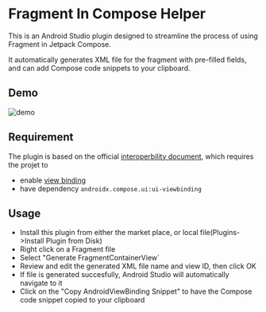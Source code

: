 # Fragment In Compose Helper
This is an Android Studio plugin designed to streamline the process of using Fragment in Jetpack Compose. 

It automatically generates XML file for the fragment with pre-filled fields, and can add Compose code snippets to your clipboard.

## Demo
![demo](https://github.com/WenjiuWang/FragmentInComposeHelper/assets/56171936/d5295fb9-58df-4f44-b94d-71d1b13e2d4b)

## Requirement
The plugin is based on the official [interoperbility document](https://developer.android.com/develop/ui/compose/migrate/interoperability-apis/views-in-compose#fragments-in-compose), which requires the projet to 
- enable [view binding](https://developer.android.com/topic/libraries/view-binding#setup)
- have dependency `androidx.compose.ui:ui-viewbinding`

## Usage
- Install this plugin from either the market place, or local file(Plugins->Install Plugin from Disk)
- Right click on a Fragment file
- Select "Generate FragmentContainerView`
- Review and edit the generated XML file name and view ID, then click OK
- If file is generated succesfully, Android Studio will automatically navigate to it
- Click on the "Copy AndroidViewBinding Snippet" to have the Compose code snippet copied to your clipboard
